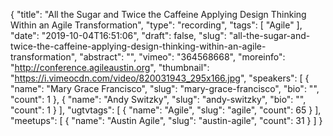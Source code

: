 {
  "title": "All the Sugar and Twice the Caffeine Applying Design Thinking Within an Agile Transformation",
  "type": "recording",
  "tags": [
    "Agile"
  ],
  "date": "2019-10-04T16:51:06",
  "draft": false,
  "slug": "all-the-sugar-and-twice-the-caffeine-applying-design-thinking-within-an-agile-transformation",
  "abstract": "",
  "vimeo": "364568668",
  "moreinfo": "http://conference.agileaustin.org",
  "thumbnail": "https://i.vimeocdn.com/video/820031943_295x166.jpg",
  "speakers": [
    {
      "name": "Mary Grace Francisco",
      "slug": "mary-grace-francisco",
      "bio": "",
      "count": 1
    },
    {
      "name": "Andy Switzky",
      "slug": "andy-switzky",
      "bio": "",
      "count": 1
    }
  ],
  "ugtvtags": [
    {
      "name": "Agile",
      "slug": "agile",
      "count": 65
    }
  ],
  "meetups": [
    {
      "name": "Austin Agile",
      "slug": "austin-agile",
      "count": 31
    }
  ]
}